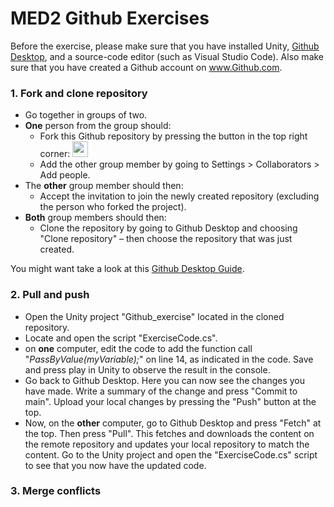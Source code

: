 # MED2 Github Exercises

Before the exercise, please make sure that you have installed Unity, [Github Desktop](https://desktop.github.com), and a source-code editor (such as Visual Studio Code). Also make sure that you have created a Github account on www.Github.com.

### 1. Fork and clone repository
- Go together in groups of two.
- **One** person from the group should:
  - Fork this Github repository by pressing the button in the top right corner: <img src="https://github.com/malteerasmussen/MED2-github-exercise/blob/main/Fork%20button.png" height="25">
  - Add the other group member by going to Settings > Collaborators > Add people.
- The **other** group member should then:
  - Accept the invitation to join the newly created repository (excluding the person who forked the project).
- **Both** group members should then:
  - Clone the repository by going to Github Desktop and choosing "Clone repository" – then choose the repository that was just created.

You might want take a look at this [Github Desktop Guide](https://docs.github.com/en/desktop/installing-and-configuring-github-desktop/overview/creating-your-first-repository-using-github-desktop).

### 2. Pull and push
- Open the Unity project "Github_exercise" located in the cloned repository.
- Locate and open the script "ExerciseCode.cs".
- on **one** computer, edit the code to add the function call "<em>PassByValue(myVariable);</em>" on line 14, as indicated in the code. Save and press play in Unity to observe the result in the console.
- Go back to Github Desktop. Here you can now see the changes you have made. Write a summary of the change and press "Commit to main". Upload your local changes by pressing the "Push" button at the top.
- Now, on the **other** computer, go to Github Desktop and press "Fetch" at the top. Then press "Pull". This fetches and downloads the content on the remote repository and updates your local repository to match the content. Go to the Unity project and open the "ExerciseCode.cs" script to see that you now have the updated code.

### 3. Merge conflicts
